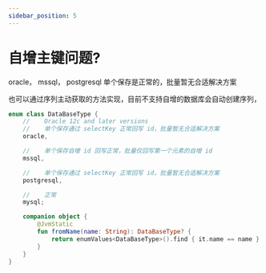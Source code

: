 ```yaml
---
sidebar_position: 5
---
```


# 自增主键问题?

oracle， mssql， postgresql 单个保存是正常的，批量暂无合适解决方案

也可以通过序列主动获取的方法实现，目前不支持自增的数据库会自动创建序列，

```kotlin
enum class DataBaseType {
    //    Oracle 12c and later versions
    //    单个保存通过 selectKey 正常回写 id，批量暂无合适解决方案
    oracle,

    //    单个保存自增 id 回写正常，批量仅回写第一个元素的自增 id
    mssql,

    //    单个保存通过 selectKey 正常回写 id，批量暂无合适解决方案
    postgresql,

    //    正常
    mysql;

    companion object {
        @JvmStatic
        fun fromName(name: String): DataBaseType? {
            return enumValues<DataBaseType>().find { it.name == name }
        }
    }
}
```